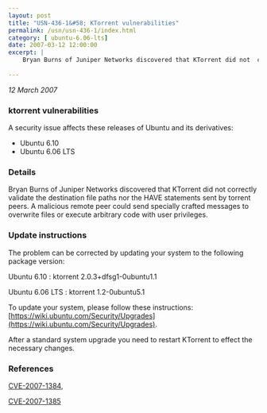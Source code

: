 ```yaml
---
layout: post
title: "USN-436-1&#58; KTorrent vulnerabilities"
permalink: /usn/usn-436-1/index.html
category: [ ubuntu-6.06-lts]
date: 2007-03-12 12:00:00
excerpt: |
    Bryan Burns of Juniper Networks discovered that KTorrent did not  correctly validate the destination file paths nor the HAVE statements  sent by torrent peers.  A malicious remote peer could send specially  crafted messages to overwrite files or execute arbitrary code with user  privileges.
    
--- 
```

 
 

*12 March 2007*

### ktorrent vulnerabilities

A security issue affects these releases of Ubuntu and its derivatives:

* Ubuntu 6.10
* Ubuntu 6.06 LTS

### Details

Bryan Burns of Juniper Networks discovered that KTorrent did not correctly validate the destination file paths nor the HAVE statements sent by torrent peers. A malicious remote peer could send specially crafted messages to overwrite files or execute arbitrary code with user privileges.

### Update instructions

The problem can be corrected by updating your system to the following package version:

Ubuntu 6.10
 : ktorrent <span>2.0.3+dfsg1-0ubuntu1.1</span>

Ubuntu 6.06 LTS
 : ktorrent <span>1.2-0ubuntu5.1</span>

To update your system, please follow these instructions: [https://wiki.ubuntu.com/Security/Upgrades](https://wiki.ubuntu.com/Security/Upgrades).

After a standard system upgrade you need to restart KTorrent to effect the necessary changes.

### References

 
 [CVE-2007-1384](http://people.ubuntu.com/~ubuntu-security/cve/CVE-2007-1384), 

 [CVE-2007-1385](http://people.ubuntu.com/~ubuntu-security/cve/CVE-2007-1385)
 

